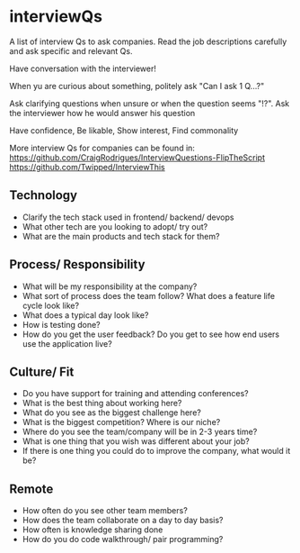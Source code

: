# interviewQs

A list of interview Qs to ask companies.
Read the job descriptions carefully and ask specific and relevant Qs.

Have conversation with the interviewer!

When yu are curious about something, politely ask "Can I ask 1 Q...?"

Ask clarifying questions when unsure or when the question seems "!?". Ask the interviewer how he would answer his question

Have confidence, Be likable, Show interest, Find commonality

More interview Qs for companies can be found in:
https://github.com/CraigRodrigues/InterviewQuestions-FlipTheScript
https://github.com/Twipped/InterviewThis

## Technology

* Clarify the tech stack used in frontend/ backend/ devops
* What other tech are you looking to adopt/ try out?
* What are the main products and tech stack for them?

## Process/ Responsibility

* What will be my responsibility at the company?
* What sort of process does the team follow? What does a feature life cycle look like?
* What does a typical day look like?
* How is testing done?
* How do you get the user feedback? Do you get to see how end users use the application live?

## Culture/ Fit

* Do you have support for training and attending conferences?
* What is the best thing about working here?
* What do you see as the biggest challenge here?
* What is the biggest competition? Where is our niche?
* Where do you see the team/company will be in 2-3 years time?
* What is one thing that you wish was different about your job?
* If there is one thing you could do to improve the company, what would it be?

## Remote

* How often do you see other team members?
* How does the team collaborate on a day to day basis?
* How often is knowledge sharing done
* How do you do code walkthrough/ pair programming?
